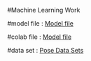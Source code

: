 #Machine Learning Work

#model file : 
<a href="https://drive.google.com/file/d/1m9lRzGNzxLF3ayTILb4kpAu4X64VWlQd/view?usp=sharing">Model file</a>

#colab file : 
<a href="https://drive.google.com/file/d/1m9lRzGNzxLF3ayTILb4kpAu4X64VWlQd/view?usp=sharing">Model file</a>

#data set :
<a href="https://colab.research.google.com/drive/1fZvshUfkyRICpimy9jqe2xTzfFTwIKSu?usp=sharing">Pose Data Sets</a>
